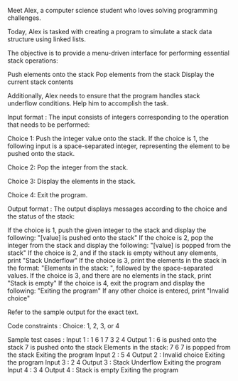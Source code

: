 Meet Alex, a computer science student who loves solving programming challenges. 



Today, Alex is tasked with creating a program to simulate a stack data structure using linked lists. 



The objective is to provide a menu-driven interface for performing essential stack operations: 

Push elements onto the stack
Pop elements from the stack 
Display the current stack contents


Additionally, Alex needs to ensure that the program handles stack underflow conditions. Help him to accomplish the task.

Input format :
The input consists of integers corresponding to the operation that needs to be performed:

Choice 1: Push the integer value onto the stack. If the choice is 1, the following input is a space-separated integer, representing the element to be pushed onto the stack.

Choice 2: Pop the integer from the stack.

Choice 3: Display the elements in the stack.

Choice 4: Exit the program.

Output format :
The output displays messages according to the choice and the status of the stack:

If the choice is 1, push the given integer to the stack and display the following: "[value] is pushed onto the stack"
If the choice is 2, pop the integer from the stack and display the following: "[value] is popped from the stack"
If the choice is 2, and if the stack is empty without any elements, print "Stack Underflow"
If the choice is 3, print the elements in the stack in the format: "Elements in the stack: ", followed by the space-separated values.
If the choice is 3, and there are no elements in the stack, print "Stack is empty"
If the choice is 4, exit the program and display the following: "Exiting the program"
If any other choice is entered, print "Invalid choice"


Refer to the sample output for the exact text.

Code constraints :
Choice: 1, 2, 3, or 4

Sample test cases :
Input 1 :
1 6
1 7
3
2
4
Output 1 :
6 is pushed onto the stack
7 is pushed onto the stack
Elements in the stack: 7 6 
7 is popped from the stack
Exiting the program
Input 2 :
5
4
Output 2 :
Invalid choice
Exiting the program
Input 3 :
2
4
Output 3 :
Stack Underflow
Exiting the program
Input 4 :
3
4
Output 4 :
Stack is empty
Exiting the program
